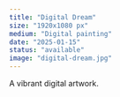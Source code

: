 ```yaml
---
title: "Digital Dream"
size: "1920x1080 px"
medium: "Digital painting"
date: "2025-01-15"
status: "available"
image: "digital-dream.jpg"
---
```


A vibrant digital artwork.
